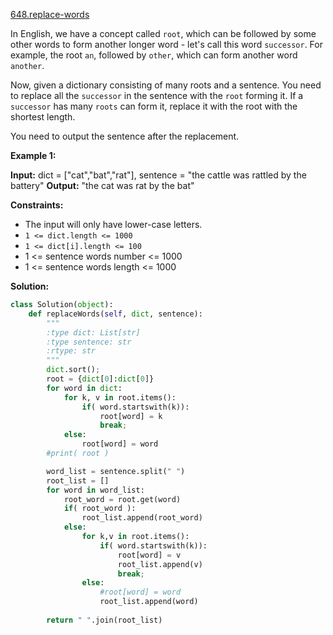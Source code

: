 [648.replace-words](https://leetcode.com/problems/replace-words/)  

In English, we have a concept called `root`, which can be followed by some other words to form another longer word - let's call this word `successor`. For example, the root `an`, followed by `other`, which can form another word `another`.

Now, given a dictionary consisting of many roots and a sentence. You need to replace all the `successor` in the sentence with the `root` forming it. If a `successor` has many `roots` can form it, replace it with the root with the shortest length.

You need to output the sentence after the replacement.

**Example 1:**

**Input:** dict = \["cat","bat","rat"\], sentence = "the cattle was rattled by the battery"
**Output:** "the cat was rat by the bat"

**Constraints:**

*   The input will only have lower-case letters.
*   `1 <= dict.length <= 1000`
*   `1 <= dict[i].length <= 100`
*   1 <= sentence words number <= 1000
*   1 <= sentence words length <= 1000  



**Solution:**  

```python
class Solution(object):
    def replaceWords(self, dict, sentence):
        """
        :type dict: List[str]
        :type sentence: str
        :rtype: str
        """
        dict.sort();
        root = {dict[0]:dict[0]}
        for word in dict:
            for k, v in root.items():
                if( word.startswith(k)):
                    root[word] = k
                    break;
            else:
                root[word] = word
        #print( root )

        word_list = sentence.split(" ")
        root_list = []
        for word in word_list:
            root_word = root.get(word)
            if( root_word ):
                root_list.append(root_word)
            else:
                for k,v in root.items():
                    if( word.startswith(k)):
                        root[word] = v
                        root_list.append(v)
                        break;
                else:
                    #root[word] = word
                    root_list.append(word)
        
        return " ".join(root_list)
```
      